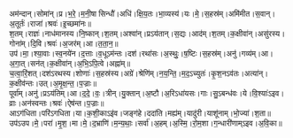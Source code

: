 

  
अम॑न्दान्।सोमा॑न्।प्र।भ॒रे॒।म॒नी॒षा सिन्धौ॑।अधि॑।क्षि॒य॒तः।भा॒व्यस्य॑।यः।मे॒।स॒हस्र॑म्।अमि॑मीत।स॒वान्।अ॒तूर्तः॑।राजा॑।श्रवः॑।इ॒च्छमा॑नः॥  
श॒तम्।राज्ञः॑।नाध॑मानस्य।नि॒ष्कान्।श॒तम्।अश्वा॑न्।प्रऽय॑तान्।स॒द्यः।आद॑म्।श॒तम्।क॒क्षीवा॑न्।असु॑रस्य।गोना॑म्।दि॒वि।श्रवः॑।अ॒जर॑म्।आ।त॒ता॒न॒॥  
उप॑।मा॒।श्या॒वाः।स्व॒नये॑न।द॒त्ताः।व॒धूऽम॑न्तः।दश॑।रथा॑सः।अ॒स्थुः॒।ष॒ष्टिः।स॒हस्र॑म्।अनु॑।गव्य॑म्।आ।अ॒गा॒त्।सन॑त्।क॒क्षीवा॑न्।अ॒भि॒ऽपि॒त्वे।अह्ना॑म्॥  
च॒त्वा॒रिं॒शत्।दश॑ऽरथस्य।शोणाः॑।स॒हस्र॑स्य।अग्रे॑।श्रेणि॑म्।न॒य॒न्ति॒।म॒द॒ऽच्युतः॑।कृ॒श॒नऽव॑तः।अत्या॑न्।क॒क्षीव॑न्तः।उत्।अ॒मृ॒क्ष॒न्त॒।प॒ज्राः॥  
पूर्वा॑म्।अनु॑।प्रऽय॑तिम्।आ।द॒दे॒।वः॒।त्रीन्।यु॒क्तान्।अ॒ष्टौ।अ॒रिऽधा॑यसः।गाः।सु॒ऽबन्ध॑वः।ये।वि॒श्याः॑ऽइव।व्राः।अन॑स्वन्तः।श्रवः॑।ऐष॑न्त।प॒ज्राः॥  
आऽग॑धिता।परि॑ऽगधिता।या।क॒शी॒काऽइ॑व।जङ्ग॑हे।ददा॑ति।मह्य॑म्।यादु॑री।याशू॑नाम्।भो॒ज्या॑।श॒ता॥  
उप॑ऽउप।मे॒।परा॑।मृ॒श॒।मा।मे॒।द॒भ्राणि॑।म॒न्य॒थाः॒।सर्वा॑।अ॒हम्।अ॒स्मि॒।रो॒म॒शा।ग॒न्धारी॑णाम्ऽइव।अ॒वि॒का॥  
